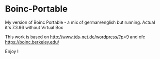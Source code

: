 # Boinc-Portable
My version of Boinc Portable - a mix of german/english but running. Actual it's 7.3.66 without Virtual Box

This work is based on http://www.tds-net.de/wordpress/?p=9 and ofc https://boinc.berkeley.edu/

Enjoy !
